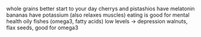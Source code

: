 
whole grains better start to your day
cherrys and pistashios have melatonin
bananas have potassium (also relaxes muscles)
eating is good for mental health
oily fishes (omega3, fatty acids) low levels -> depression
walnuts, flax seeds, good for omega3


